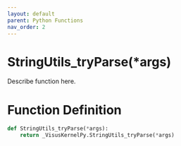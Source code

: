 ```yaml
---
layout: default
parent: Python Functions
nav_order: 2
---
```


# StringUtils_tryParse(*args)

Describe function here.

# Function Definition

```python
def StringUtils_tryParse(*args):
    return _VisusKernelPy.StringUtils_tryParse(*args)
```
